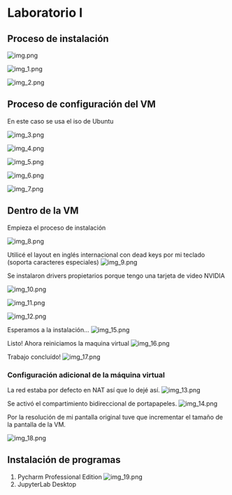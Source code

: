 # Laboratorio I

## Proceso de instalación

![img.png](img.png)

![img_1.png](img_1.png)

![img_2.png](img_2.png)

## Proceso de configuración del VM
En este caso se usa el iso de Ubuntu

![img_3.png](img_3.png)

![img_4.png](img_4.png)

![img_5.png](img_5.png)

![img_6.png](img_6.png)

![img_7.png](img_7.png)

## Dentro de la VM
Empieza el proceso de instalación

![img_8.png](img_8.png)

Utilicé el layout en inglés internacional con dead keys por mi teclado (soporta caracteres especiales)
![img_9.png](img_9.png)

Se instalaron drivers propietarios porque tengo una tarjeta de video NVIDIA

![img_10.png](img_10.png)

![img_11.png](img_11.png)

![img_12.png](img_12.png)

Esperamos a la instalación...
![img_15.png](img_15.png)

Listo! Ahora reiniciamos la maquina virtual
![img_16.png](img_16.png)

Trabajo concluído! 
![img_17.png](img_17.png)


### Configuración adicional de la máquina virtual

La red estaba por defecto en NAT así que lo dejé así.
![img_13.png](img_13.png)

Se activó el compartimiento bidireccional de portapapeles.
![img_14.png](img_14.png)

Por la resolución de mi pantalla original tuve que incrementar el tamaño de la pantalla de la VM.

![img_18.png](img_18.png)

## Instalación de programas
1. Pycharm Professional Edition
![img_19.png](img_19.png)
2. JupyterLab Desktop
